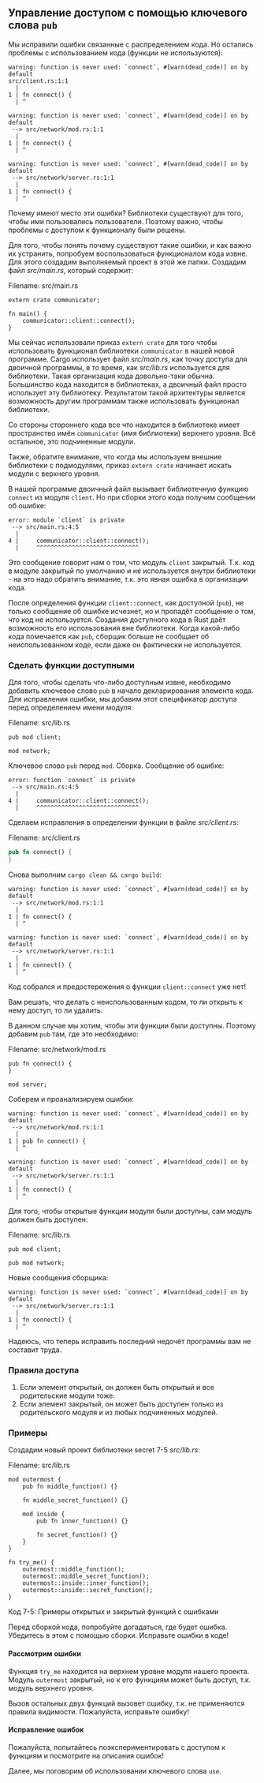 ## Управление доступом с помощью ключевого слова `pub`

Мы исправили ошибки связанные с распределением кода. Но остались проблемы с использованием
кода (функции не используются):

```text
warning: function is never used: `connect`, #[warn(dead_code)] on by default
src/client.rs:1:1
  |
1 | fn connect() {
  | ^

warning: function is never used: `connect`, #[warn(dead_code)] on by default
 --> src/network/mod.rs:1:1
  |
1 | fn connect() {
  | ^

warning: function is never used: `connect`, #[warn(dead_code)] on by default
 --> src/network/server.rs:1:1
  |
1 | fn connect() {
  | ^
```

Почему имеют место эти ошибки? Библиотеки существуют для того, чтобы ими пользовались
пользователи. Поэтому важно, чтобы проблемы с доступом к функционалу были решены.

Для того, чтобы понять почему существуют такие ошибки, и как важно их устранить,
попробуем воспользоваться функционалом кода извне. Для этого создадим выполняемый
проект в этой же папки. Создадим файл *src/main.rs*, который содержит:

<span class="filename">Filename: src/main.rs</span>

```rust,ignore
extern crate communicator;

fn main() {
    communicator::client::connect();
}
```

Мы сейчас использовали приказ `extern crate` для того чтобы использовать функционал
библиотеки `communicator` в нашей новой программе. Cargo использует файл *src/main.rs*,
как точку доступа для двоичной программы, в то время, как *src/lib.rs* используется
для библиотеки. Такая организация кода довольно-таки обычна. Большинство кода
находится в библиотеках, а двоичный файл просто использует эту библиотеку. Результатом
такой архитектуры является возможность другим программам также использовать функционал
библиотеки.

Со стороны стороннего кода все что находится в библиотеке имеет пространство имён
`communicator` (имя библиотеки) верхнего уровня. Всё остальное, это подчиненные модули.

Также, обратите внимание, что когда мы используем внешние библиотеки с подмодулями,
приказ `extern crate` начинает искать модули с верхнего уровня.

В нашей программе двоичный файл вызывает библиотечную функцию `connect` из
модуля `client`. Но при сборки этого кода получим сообщении об ошибке:

```text
error: module `client` is private
 --> src/main.rs:4:5
  |
4 |     communicator::client::connect();
  |     ^^^^^^^^^^^^^^^^^^^^^^^^^^^^^
```

Это сообщение говорит нам о том, что модуль `client` закрытый.
Т.к. код в модуле закрытый по умолчанию и не используется внутри библиотеки - на
это надо обратить внимание, т.к. это явная ошибка в организации кода.

После определения функции `client::connect`, как доступной (`pub`), не только сообщение
об ошибке исчезнет, но и пропадёт сообщение о том, что код не используется.
Создания доступного кода в Rust даёт возможность его использования вне библиотеки.
Когда какой-либо кода помечается как `pub`, сборщик больше не сообщает об неиспользованном
коде, если даже он фактически не используется.

### Сделать функции доступными

Для того, чтобы сделать что-либо доступным извне, необходимо добавить ключевое слово
`pub` в начало декларирования элемента кода. Для исправления ошибки, мы добавим
этот спецификатор доступа перед определением имени модуля:

<span class="filename">Filename: src/lib.rs</span>

```rust,ignore
pub mod client;

mod network;
```

Ключевое слово `pub` перед `mod`. Сборка. Сообщение об ошибке:

```text
error: function `connect` is private
 --> src/main.rs:4:5
  |
4 |     communicator::client::connect();
  |     ^^^^^^^^^^^^^^^^^^^^^^^^^^^^^
```

Сделаем исправления в определении функции в файле *src/client.rs*:

<span class="filename">Filename: src/client.rs</span>

```rust
pub fn connect() {
}
```

Снова выполним `cargo clean && cargo build`:

```text
warning: function is never used: `connect`, #[warn(dead_code)] on by default
 --> src/network/mod.rs:1:1
  |
1 | fn connect() {
  | ^

warning: function is never used: `connect`, #[warn(dead_code)] on by default
 --> src/network/server.rs:1:1
  |
1 | fn connect() {
  | ^
```

Код собрался и предостережения о функции `client::connect` уже нет!

Вам решать, что делать с неиспользованным кодом, то ли открыть к нему доступ, то ли
удалить.

В данном случае мы хотим, чтобы эти функции были доступны. Поэтому добавим `pub`
там, где это необходимо:

<span class="filename">Filename: src/network/mod.rs</span>

```rust,ignore
pub fn connect() {
}

mod server;
```

Соберем и проанализируем ошибки:

```text
warning: function is never used: `connect`, #[warn(dead_code)] on by default
 --> src/network/mod.rs:1:1
  |
1 | pub fn connect() {
  | ^

warning: function is never used: `connect`, #[warn(dead_code)] on by default
 --> src/network/server.rs:1:1
  |
1 | fn connect() {
  | ^
```

Для того, чтобы открытые функции модуля были доступны, сам модуль должен быть доступен:

<span class="filename">Filename: src/lib.rs</span>

```rust,ignore
pub mod client;

pub mod network;
```

Новые сообщения сборщика:

```text
warning: function is never used: `connect`, #[warn(dead_code)] on by default
 --> src/network/server.rs:1:1
  |
1 | fn connect() {
  | ^
```

Надеюсь, что теперь исправить последний недочёт программы вам не составит труда.

### Правила доступа


1. Если элемент открытый, он должен быть открытый и все родительские модули тоже.
2. Если элемент закрытый, он может быть доступен только из родительского модуля и из любых подчиненных модулей.

### Примеры

Создадим новый проект библиотеки secret 7-5 *src/lib.rs*:

<span class="filename">Filename: src/lib.rs</span>

```rust,ignore
mod outermost {
    pub fn middle_function() {}

    fn middle_secret_function() {}

    mod inside {
        pub fn inner_function() {}

        fn secret_function() {}
    }
}

fn try_me() {
    outermost::middle_function();
    outermost::middle_secret_function();
    outermost::inside::inner_function();
    outermost::inside::secret_function();
}
```

<span class="caption">Код 7-5: Примеры открытых и закрытый функций с ошибками</span>

Перед сборкой кода, попробуйте догадаться, где будет ошибка. Убедитесь в этом
с помощью сборки. Исправьте ошибки в коде!

#### Рассмотрим ошибки

Функция `try_me` находится на верхнем уровне модуля нашего проекта. Модуль
`outermost` закрытый, но к его функциям может быть доступ, т.к. модуль верхнего
уровня.

Вызов остальных двух функций вызовет ошибку, т.к. не применяются правила видимости.
Пожалуйста, исправьте ошибку!

#### Исправление ошибок

Пожалуйста, попытайтесь поэкспериментировать с доступом к функциям  и посмотрите
на описания ошибок!

Далее, мы поговорим об использовании ключевого слова `use`.
